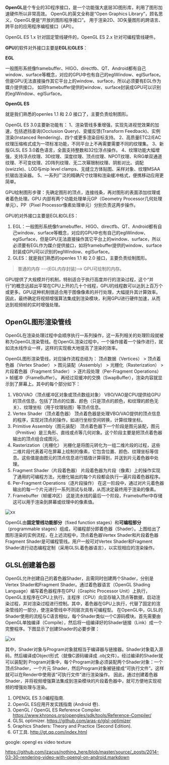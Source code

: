 
**OpenGL**是个专业的3D程序接口，是一个功能强大底层3D图形库，利用了图形加速硬件所以非常高效。
OpenGL的英文全称是“Open Graphics Library”，顾名思义，OpenGL便是“开放的图形程序接口”。
用于渲染2D、3D矢量图形的跨语言、跨平台的应用程序编程接口（API）。

OpenGL ES 1.x 针对固定管线硬件的，OpenGL ES 2.x 针对可编程管线硬件。

**GPU**的软件对外接口主要是**EGL**和**GLES**：

**EGL**

一般图形系统像framebuffer、HIGO、directfb、QT、Android都有自己window、surface等概念，对应的GPU中也有自己的eglWindow、eglSurface。
但是GPU无法直接操作其它平台上的window、surface，所以必须要有EGL作为媒介提供接口，
如将framebuffer提供的window、surface封装成GPU可以识别的eglWindow、eglSurface。

**OpenGL ES**

就是我们熟悉的openles 1.1 和 2.0 接口了，主要负责绘制图形。

OpenGL ES 3.0主要新功能有：
1、渲染管线多重增强，实现先进视觉效果的加速，包括遮挡查询(Occlusion Query)、变缓反馈(Transform Feedback)、实例渲染(Instanced Rendering)、四个或更多渲染目标支持。
2、高质量ETC2/EAC纹理压缩格式成为一项标准功能，不同平台上不再需要需要不同的纹理集。
3、新版GLSL ES 3.0着色语言，全面支持整数和32位浮点操作。
4、纹理功能大幅增强，支持浮点纹理、3D纹理、深度纹理、顶点纹理、NPOT纹理、R/RG单双通道纹理、不可变纹理、2D阵列纹理、无二次幂限制纹理、阴影对比、调配(swizzle)、LOD与mip level clamps、无缝立方体贴图、采样对象、纹理MSAA抗锯齿渲染器。
5、一系列广泛的精确尺寸纹理和渲染缓冲格式，便携移动应用更简单。


GPU绘制图形步骤：先确定图形的顶点，连接线条，再对图形的表面添加纹理或者着色处理。GPU 内部有两个功能处理单元GP（Geometry Processor几何处理单元）、PP（Pixel Processor像素处理单元）分别负责这两步操作。

GPU的对外接口主要是EGL和GLES：

1. EGL：一般图形系统像framebuffer、HIGO、directfb、QT、Android都有自己window、surface等概念，对应的GPU中也有自己的eglWindow、eglSurface，但是GPU无法直接操作其它平台上的window、surface，所以必须要有EGL作为媒介提供接口，如将framebuffer提供的window、surface封装成GPU可以识别的eglWindow、eglSurface。
2. GLES：就是我们熟悉的openles 1.1 和 2.0 接口，主要负责绘制图形。

> 普通的内存 ---(EGL内存封装)--> GPU可绘制的内存。

GPU提供了大规模并行机制，特别适合于执行高度并行的渲染过程，这个“并行”的概念远超出平常在CPU上开的几十个线程，GPU的线程数可以达到上百万个或更多。GPU这种机制很适合用于图像像素的并行处理，大幅提升其计算效率。因此，最终确定将视频增强算法集成到渲染模块，利用GPU进行硬件加速，从而达到视频帧的实时增强处理。
## OpenGL图形渲染管线

OpenGL在渲染处理过程中会顺序执行一系列操作，这一系列相关的处理阶段就被称为OpenGL渲染管线。在OpenGL渲染过程中，一个操作接着一个操作进行，就如流水线作业一样，这样的实现极大地提高了渲染的效率。

OpenGL图形渲染管线，对应操作流程总结为：
顶点数据（Vertices） > 顶点着色器（Vertex Shader） > 图元装配（Assembly） > 光栅化（Rasterization） > 片段着色器（Fragment Shader） > 逐片段处理（Per-Fragment Operations） > 帧缓冲（FrameBuffer）。
再经过双缓冲的交换（SwapBuffer），渲染内容就显示到了屏幕上。其中的每个部分如下：

1. VBO/VAO（顶点缓冲区对象或顶点数组对象）
VBO/VAO是CPU提供给GPU的顶点信息，包括了顶点的位置、颜色（只是顶点的颜色，和纹理的颜色无关）、纹理坐标（用于纹理贴图）等顶点信息。
2. Vertex Shader（顶点着色器）
顶点着色器是处理VBO/VAO提供的顶点信息的程序，实现对顶点的操作，如进行坐标空间转换，计算纹理坐标。
3. Primitive Assembly（图元装配）
顶点着色器下一个阶段是图元装配，图元（Prmitive）是三角形、直线或点等几何对象。这个阶段主要是把顶点着色器输出的顶点组合成图元。
4. Rasterization（光栅化）
光栅化是将图元转化为一组二维片段的过程，这些二维片段代表着可在屏幕上绘制的像素，它包含位置、颜色、纹理坐标等信息。这些值是由图元的顶点信息进行插值计算得到，并送到片元着色器中处理。
5. Fragment Shader（片段着色器）
片段着色器为片段（像素）上的操作实现了通用的可编程方法，光栅化输出的每个片段都会执行一遍片段着色器程序。
6. Per-Fragment Operations（逐片段操作）
在这一阶段中，通过对片元着色器输出的每一个片元进行一系列测试与处理，从而决定最终用于渲染的像素。
7. Framebuffer（帧缓冲区）
这是流水线的最后一个阶段，Framebuffer中存储这可以用于渲染到屏幕或纹理中的像素值。

![xx](http://static.oschina.net/uploads/space/2014/1022/101551_YDWf_219279.png)

OpenGL由**固定管线功能部分**（fixed function stages）和**可编程部分**（programmable stages）组成，可编程部分即着色器（Shader）。上图给出了图形渲染的实例流程，在上述流程中，顶点着色器Vertex Shader和片段着色器Fragment Shader是可编程管线。用户一般可对Vertex Shader和Fragment Shader进行动态编程定制（采用GLSL着色器语言），以实现相应的渲染操作。

## GLSL创建着色器

OpenGL允许创建自己的着色器Shader，且需同时创建两个Shader，分别是Vertex Shader和Fragment Shader。通过着色器语言（OpenGL Shading Language）编写着色器程序在GPU（Graphic Processor Unit）上执行，OpenGL主程序在CPU上执行，主程序（CPU）向显存输入顶点等数据，启动渲染过程，并对渲染过程进行控制。其中，着色器在GPU上执行，代替了固定的渲染管线的一部分，使渲染管线中不同层次具有可编程型。
在OpenGL中，GLSL的Shader使用的流程与C语言相似，每个Shader类似一个C源码模块。首先需要由OpenGL单独编译（Compile），然后将一组编译好的Shader链接（Link）成一个完整程序。下图显示了创建Shader的必要步骤：

![xx](http://hi.csdn.net/attachment/201107/19/0_1311044363779z.gif)

其中，Shader对象与Program对象就相当于编译器与链接器。Shader对象载入源码，然后编译成Object形式（就像C源码编译成 .obj文件）。经过编译的Shader就可以装配到 Program对象中，每个Program对象必须装配两个Shader对象：一个顶点Shader，一个片元 Shader，然后Program对象被链接成“可执行文件”。这样就可以在Render中使用该“可执行文件”进行渲染操作。
因此，通过创建着色器Shader，并将视频增强算法集成到渲染模块的片段着色器中，就可方便地实现视频的增强处理与渲染。

1. OPENGL ES 3.0编程指南.
2. OpenGL ES应用开发实践指南 (Android 卷).
3. OpenGL / OpenGL ES Reference Compiler.
https://www.khronos.org/opengles/sdk/tools/Reference-Compiler/
4. GLSL optimizer. https://github.com/aras-p/glsl-optimizer
5. Graphics Shaders: Theory and Practice (Second Edition).
6. GT工具. http://gt.qq.com/index.html

google: opengl es video texture

https://github.com/izacus/nothing_here/blob/master/source/_posts/2014-03-30-rendering-video-with-opengl-on-android.markdown
